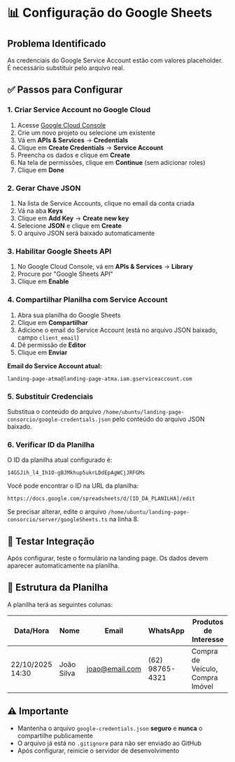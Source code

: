 # 📊 Configuração do Google Sheets

## Problema Identificado

As credenciais do Google Service Account estão com valores placeholder. É necessário substituir pelo arquivo real.

## ✅ Passos para Configurar

### 1. Criar Service Account no Google Cloud

1. Acesse [Google Cloud Console](https://console.cloud.google.com/)
2. Crie um novo projeto ou selecione um existente
3. Vá em **APIs & Services** → **Credentials**
4. Clique em **Create Credentials** → **Service Account**
5. Preencha os dados e clique em **Create**
6. Na tela de permissões, clique em **Continue** (sem adicionar roles)
7. Clique em **Done**

### 2. Gerar Chave JSON

1. Na lista de Service Accounts, clique no email da conta criada
2. Vá na aba **Keys**
3. Clique em **Add Key** → **Create new key**
4. Selecione **JSON** e clique em **Create**
5. O arquivo JSON será baixado automaticamente

### 3. Habilitar Google Sheets API

1. No Google Cloud Console, vá em **APIs & Services** → **Library**
2. Procure por "Google Sheets API"
3. Clique em **Enable**

### 4. Compartilhar Planilha com Service Account

1. Abra sua planilha do Google Sheets
2. Clique em **Compartilhar**
3. Adicione o email do Service Account (está no arquivo JSON baixado, campo `client_email`)
4. Dê permissão de **Editor**
5. Clique em **Enviar**

**Email do Service Account atual:**
```
landing-page-atma@landing-page-atma.iam.gserviceaccount.com
```

### 5. Substituir Credenciais

Substitua o conteúdo do arquivo `/home/ubuntu/landing-page-consorcio/google-credentials.json` pelo conteúdo do arquivo JSON baixado.

### 6. Verificar ID da Planilha

O ID da planilha atual configurado é:
```
14GSJih_l4_Ih1O-gBJMkhup5ukrLDdEpAgWCjJRFGMs
```

Você pode encontrar o ID na URL da planilha:
```
https://docs.google.com/spreadsheets/d/[ID_DA_PLANILHA]/edit
```

Se precisar alterar, edite o arquivo `/home/ubuntu/landing-page-consorcio/server/googleSheets.ts` na linha 8.

## 🧪 Testar Integração

Após configurar, teste o formulário na landing page. Os dados devem aparecer automaticamente na planilha.

## 📝 Estrutura da Planilha

A planilha terá as seguintes colunas:

| Data/Hora | Nome | Email | WhatsApp | Produtos de Interesse |
|-----------|------|-------|----------|----------------------|
| 22/10/2025 14:30 | João Silva | joao@email.com | (62) 98765-4321 | Compra de Veículo, Compra Imóvel |

## ⚠️ Importante

- Mantenha o arquivo `google-credentials.json` **seguro** e **nunca** o compartilhe publicamente
- O arquivo já está no `.gitignore` para não ser enviado ao GitHub
- Após configurar, reinicie o servidor de desenvolvimento


